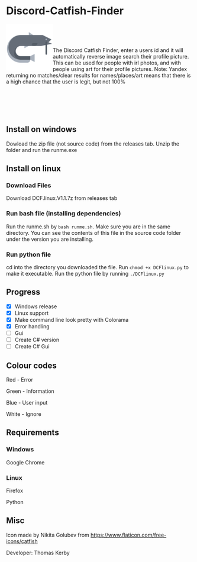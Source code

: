 # Discord-Catfish-Finder

<img align="left" src="https://raw.githubusercontent.com/TXOG/Discord-Catfish-Finder/v1.0/icon.png?token=GHSAT0AAAAAABRCO3SU6BKN36NRLPCPCWJUYPWP57Q" width=25% height=25%>

𝅳 𝅳 𝅳 𝅳 𝅳 𝅳 𝅳 𝅳 𝅳 𝅳 𝅳 𝅳 𝅳 𝅳 𝅳 𝅳 𝅳 𝅳 𝅳 𝅳 𝅳 𝅳 𝅳 𝅳 𝅳 𝅳 𝅳 𝅳 𝅳 𝅳 

𝅳 𝅳 𝅳 𝅳 𝅳 𝅳 𝅳 𝅳 𝅳 𝅳 𝅳 𝅳 𝅳 𝅳 𝅳 𝅳 𝅳 𝅳 𝅳 𝅳 𝅳 𝅳 𝅳 𝅳 𝅳 𝅳 𝅳 𝅳 𝅳 𝅳 
𝅳 𝅳 𝅳 𝅳 𝅳 𝅳 𝅳 𝅳 𝅳 𝅳 𝅳 𝅳 𝅳 𝅳 𝅳 𝅳 𝅳 𝅳 𝅳 𝅳 𝅳 𝅳 𝅳 𝅳 𝅳 𝅳 𝅳 𝅳 𝅳 𝅳 
𝅳 𝅳 𝅳 𝅳 𝅳 𝅳 𝅳 𝅳 𝅳 𝅳 𝅳 𝅳 𝅳 𝅳 𝅳 𝅳 𝅳 𝅳 𝅳 𝅳 𝅳 𝅳 𝅳 𝅳 𝅳 𝅳 𝅳 𝅳 𝅳 𝅳 

The Discord Catfish Finder, enter a users id and it will automatically reverse image search their profile picture. This can be used for people with irl photos, and with people using art for their profile pictures. Note: Yandex returning no matches/clear results for names/places/art means that there is a high chance that the user is legit, but not 100%
 𝅳 𝅳 𝅳 𝅳 𝅳 𝅳 𝅳 𝅳 𝅳 𝅳 𝅳 𝅳 𝅳 𝅳 𝅳 𝅳 𝅳 𝅳 𝅳 𝅳 𝅳 𝅳 𝅳 𝅳 𝅳 𝅳 𝅳 𝅳 𝅳 𝅳 𝅳 𝅳 𝅳 𝅳 𝅳 𝅳 𝅳 
𝅳 𝅳 𝅳 𝅳 𝅳 𝅳 𝅳 𝅳 𝅳 𝅳 𝅳 𝅳 𝅳 𝅳 𝅳 𝅳 𝅳 𝅳 𝅳 𝅳 𝅳 𝅳 𝅳 𝅳 𝅳 𝅳 𝅳 𝅳 𝅳

𝅳 𝅳 𝅳 𝅳 𝅳 𝅳 𝅳 𝅳 𝅳 𝅳 𝅳 𝅳 𝅳 𝅳 𝅳 𝅳 𝅳 𝅳 𝅳 𝅳 𝅳 𝅳 𝅳 𝅳 𝅳 𝅳 𝅳 𝅳 𝅳 𝅳 

𝅳 𝅳 𝅳 𝅳 𝅳 𝅳 𝅳 𝅳 𝅳 𝅳 𝅳 𝅳 𝅳 𝅳 𝅳 𝅳 𝅳 𝅳 𝅳 𝅳 𝅳 𝅳 𝅳 𝅳 𝅳 𝅳 𝅳 𝅳 𝅳 𝅳 

## Install on windows

Dowload the zip file (not source code) from the releases tab. Unzip the folder and run the runme.exe

## Install on linux

### Download Files

Download DCF.linux.V1.1.7z from releases tab

### Run bash file (installing dependencies)

Run the runme.sh by `bash runme.sh`. Make sure you are in the same directory. You can see the contents of this file in the source code folder under the version you are installing.

### Run python file

cd into the directory you downloaded the file. Run `chmod +x DCFlinux.py` to make it executable. Run the python file by running `./DCFlinux.py`

## Progress

- [x] Windows release
- [x] Linux support
- [x] Make command line look pretty with Colorama
- [x] Error handling
- [ ] Gui
- [ ] Create C# version
- [ ] Create C# Gui

## Colour codes

Red - Error

Green - Information

Blue - User input

White - Ignore

## Requirements

### Windows

Google Chrome

### Linux

Firefox

Python

## Misc

Icon made by Nikita Golubev from https://www.flaticon.com/free-icons/catfish

Developer: Thomas Kerby
